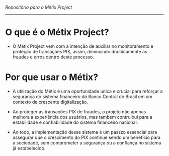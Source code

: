 _Repositório para o Métix Project_

<hr>

# O que é o Métix Project?

- O Métix Project vem com a intenção de auxiliar no monitoramento e proteção de transações PIX, assim, diminuindo drasticamente as fraudes e erros dentro deste processo.

# Por que usar o Métix?

- A utilização do Métix é uma oportunidade única e crucial para reforçar a segurança do sistema financeiro do Banco Central do Brasil em um contexto de crescente digitalização.

- Ao proteger as transações PIX de fraudes, o projeto não apenas melhora a experiência dos usuários, mas também contruibui para a estabilidade e confiabilidade do sistema financeiro nacional.

- Ao todo, a implementação desse sistema é um passzo essencial para assegurar que o crescimento do PIX continue sendo um benefício para a sociedade, sem comprometer a segurança ou a confiança no sistema já estabelecido.